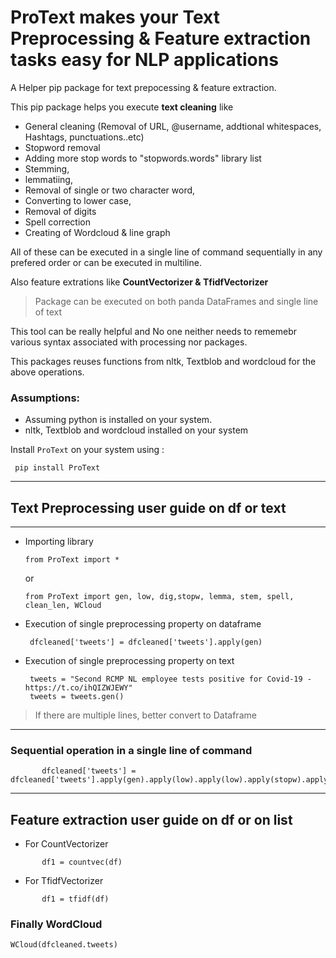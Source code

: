 # ProText makes your Text Preprocessing & Feature extraction tasks easy for NLP applications

A Helper pip package for text prepocessing & feature extraction. 

This pip package helps you execute **text cleaning** like 

   + General cleaning (Removal of URL, @username, addtional whitespaces, Hashtags, punctuations..etc)
   + Stopword removal
   + Adding more stop words to "stopwords.words" library list
   + Stemming, 
   + lemmatiing, 
   + Removal of single or two character word, 
   + Converting to lower case,
   + Removal of digits
   + Spell correction
   + Creating of Wordcloud & line graph

All of these can be executed in a single line of command sequentially in any prefered order or can be executed in multiline.

Also feature extrations like **CountVectorizer & TfidfVectorizer**

> Package can be executed on both panda DataFrames and single line of text

This tool can be really helpful and No one neither needs to rememebr various syntax associated with processing nor packages.

This packages reuses functions from nltk, Textblob and wordcloud for the above operations.

### Assumptions:
   - Assuming python is installed on your system.
   - nltk, Textblob and wordcloud installed on your system

Install `ProText` on your system using :

   ``` 
    pip install ProText 
   ```
---
## Text Preprocessing user guide on df or text
---
   + Importing library
       
       ``` 
       from ProText import *        
       ```
        or
       ``` 
       from ProText import gen, low, dig,stopw, lemma, stem, spell, clean_len, WCloud       
       ```

   + Execution of single preprocessing property on dataframe
   
      ```
       dfcleaned['tweets'] = dfcleaned['tweets'].apply(gen)   
      ```
   
   + Execution of single preprocessing property on text
   
      ```
       tweets = "Second RCMP NL employee tests positive for Covid-19 - https://t.co/ihQIZWJEWY"
       tweets = tweets.gen()   
       ```
 
> If there are multiple lines, better convert to Dataframe

---   
###  Sequential operation in a single line of command
```
       dfcleaned['tweets'] = dfcleaned['tweets'].apply(gen).apply(low).apply(low).apply(stopw).apply(lemma)
```
---

## Feature extraction user guide on df or on list
+ For CountVectorizer
```
       df1 = countvec(df)
```
+ For TfidfVectorizer
```
       df1 = tfidf(df)
```

### Finally WordCloud
   ```
   WCloud(dfcleaned.tweets)
   ```
